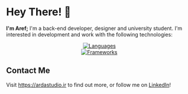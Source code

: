 # Hey There! 👋

**I'm Aref;** I'm a back-end developer, designer and university student. I'm interested in development and work with the following technologies:

<div align="center">
  <a href="#">
    <img src="https://skillicons.dev/icons?i=html,css,js,py,go,c" alt="Languages"><br>
    <img src="https://skillicons.dev/icons?i=bootstrap,jquery,django,flask,fastapi" alt="Frameworks">
  </a>
</div>

## Contact Me

Visit <https://ardastudio.ir> to find out more, or follow me on [LinkedIn](https://www.linkedin.com/in/aref-daei)!

<!---
- 👋 Hi, I’m @aref-daei
- 👀 I’m interested in ...
- 🌱 I’m currently learning ...
- 💞️ I’m looking to collaborate on ...
- 📫 How to reach me ...
- 😄 Pronouns: ...
- ⚡ Fun fact: ...
--->
